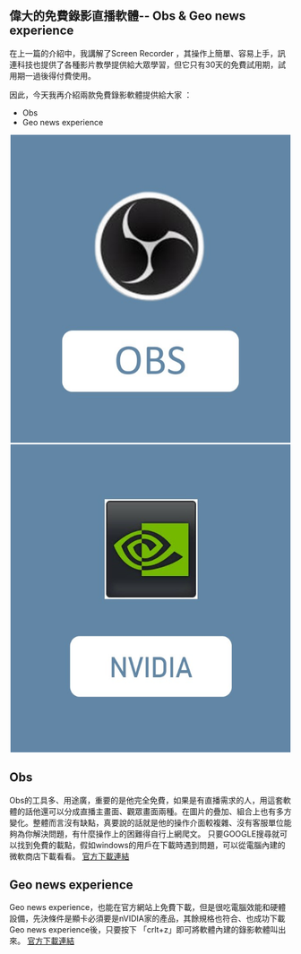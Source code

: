 ## 偉大的免費錄影直播軟體-- Obs & Geo news experience

在上一篇的介紹中，我講解了Screen Recorder ，其操作上簡單、容易上手，訊連科技也提供了各種影片教學提供給大眾學習，但它只有30天的免費試用期，試用期一過後得付費使用。

因此，今天我再介紹兩款免費錄影軟體提供給大家 ：
+ Obs
+ Geo news experience

<div align="center">
<center class ="half">
    <img src="https://github.com/Emilytear1205/OBS-STUDIO/blob/main/OBS2.jpg" width = "500"/ height = "550"/>
    <img src="https://github.com/Emilytear1205/OBS-STUDIO/blob/main/NVIDIA2.jpg" width = "500"/ height = "550"/>
</center>
</div>



## Obs

Obs的工具多、用途廣，重要的是他完全免費，如果是有直播需求的人，用這套軟體的話他還可以分成直播主畫面、觀眾畫面兩種。在圖片的疊加、組合上也有多方變化。整體而言沒有缺點，真要說的話就是他的操作介面較複雜、沒有客服單位能夠為你解決問題，有什麼操作上的困難得自行上網爬文。
只要GOOGLE搜尋就可以找到免費的載點，假如windows的用戶在下載時遇到問題，可以從電腦內建的微軟商店下載看看。
[官方下載連結](https://obsproject.com/zh-cn/download)

## Geo news experience

Geo news experience，也能在官方網站上免費下載，但是很吃電腦效能和硬體設備，先決條件是顯卡必須要是nVIDIA家的產品，其餘規格也符合、也成功下載Geo news experience後，只要按下 「crlt+z」即可將軟體內建的錄影軟體叫出來。
[官方下載連結](https://www.nvidia.com/en-us/geforce/geforce-experience/download/)

